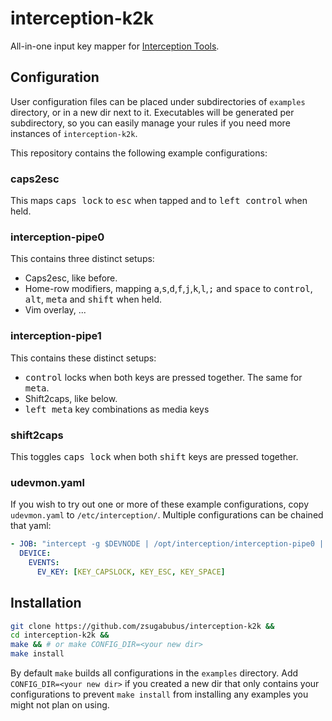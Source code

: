# interception-k2k

All-in-one input key mapper for [Interception Tools](https://gitlab.com/interception/linux/tools).

## Configuration

User configuration files can be placed under subdirectories of `examples` directory, or in a new dir next to it. Executables will be generated per subdirectory, so you can easily manage your rules if you need more instances of `interception-k2k`.

This repository contains the following example configurations:

### caps2esc

This maps <kbd>caps lock</kbd> to <kbd>esc</kbd> when tapped and to <kbd>left control</kbd> when held.

### interception-pipe0

This contains three distinct setups:

- Caps2esc, like before.
- Home-row modifiers, mapping <kbd>a</kbd>,<kbd>s</kbd>,<kbd>d</kbd>,<kbd>f</kbd>,<kbd>j</kbd>,<kbd>k</kbd>,<kbd>l</kbd>,<kbd>;</kbd> and <kbd>space</kbd> to <kbd>control</kbd>, <kbd>alt</kbd>, <kbd>meta</kbd> and <kbd>shift</kbd> when held.
- Vim overlay, ...

### interception-pipe1

This contains these distinct setups:

- <kbd>control</kbd> locks when both keys are pressed together. The same for <kbd>meta</kbd>.
- Shift2caps, like below.
- <kbd>left meta</kbd> key combinations as media keys

### shift2caps

This toggles <kbd>caps lock</kbd> when both <kbd>shift</kbd> keys are pressed together.

### udevmon.yaml

If you wish to try out one or more of these example configurations, copy `udevmon.yaml` to `/etc/interception/`. Multiple configurations can be chained that yaml:

```yaml
- JOB: "intercept -g $DEVNODE | /opt/interception/interception-pipe0 | /opt/interception/interception-pipe1 | uinput -d $DEVNODE"
  DEVICE:
    EVENTS:
      EV_KEY: [KEY_CAPSLOCK, KEY_ESC, KEY_SPACE]
```

## Installation

```sh
git clone https://github.com/zsugabubus/interception-k2k &&
cd interception-k2k &&
make && # or make CONFIG_DIR=<your new dir>
make install
```

By default `make` builds all configurations in the `examples` directory. Add `CONFIG_DIR=<your new dir>` if you created a new dir that only contains your configurations to prevent `make install` from installing any examples you might not plan on using.
